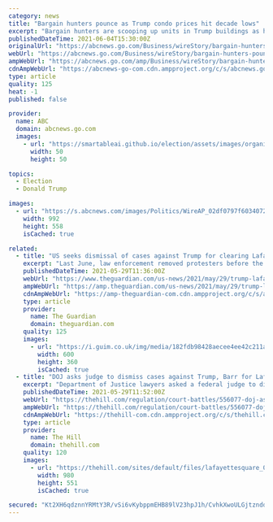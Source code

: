 ```yaml
---
category: news
title: "Bargain hunters pounce as Trump condo prices hit decade lows"
excerpt: "Bargain hunters are scooping up units in Trump buildings as hostility toward Donald Trump combines with the pandemic to push prices for condos and hotel rooms to decade lows"
publishedDateTime: 2021-06-04T15:30:00Z
originalUrl: "https://abcnews.go.com/Business/wireStory/bargain-hunters-pounce-trump-condo-prices-hit-decade-78086865"
webUrl: "https://abcnews.go.com/Business/wireStory/bargain-hunters-pounce-trump-condo-prices-hit-decade-78086865"
ampWebUrl: "https://abcnews.go.com/amp/Business/wireStory/bargain-hunters-pounce-trump-condo-prices-hit-decade-78086865"
cdnAmpWebUrl: "https://abcnews-go-com.cdn.ampproject.org/c/s/abcnews.go.com/amp/Business/wireStory/bargain-hunters-pounce-trump-condo-prices-hit-decade-78086865"
type: article
quality: 125
heat: -1
published: false

provider:
  name: ABC
  domain: abcnews.go.com
  images:
    - url: "https://smartableai.github.io/election/assets/images/organizations/abcnews.go.com-50x50.jpg"
      width: 50
      height: 50

topics:
  - Election
  - Donald Trump

images:
  - url: "https://s.abcnews.com/images/Politics/WireAP_02df0797f603407287dc1a87bb5753b4_16x9_992.jpg"
    width: 992
    height: 558
    isCached: true

related:
  - title: "US seeks dismissal of cases against Trump for clearing Lafayette Square"
    excerpt: "Last June, law enforcement removed protesters before the then president walked to a church for a photo op with a Bible"
    publishedDateTime: 2021-05-29T11:36:00Z
    webUrl: "https://www.theguardian.com/us-news/2021/may/29/trump-lafayette-square-protests-us-seeks-dismissal"
    ampWebUrl: "https://amp.theguardian.com/us-news/2021/may/29/trump-lafayette-square-protests-us-seeks-dismissal"
    cdnAmpWebUrl: "https://amp-theguardian-com.cdn.ampproject.org/c/s/amp.theguardian.com/us-news/2021/may/29/trump-lafayette-square-protests-us-seeks-dismissal"
    type: article
    provider:
      name: The Guardian
      domain: theguardian.com
    quality: 125
    images:
      - url: "https://i.guim.co.uk/img/media/182fdb98428aecee4ee42c211a403b595d2cb823/0_115_3705_2222/master/3705.jpg?width=300&quality=45&auto=format&fit=max&dpr=2&s=f893f4da2f4a0eb32537a5f5f3d23843"
        width: 600
        height: 360
        isCached: true
  - title: "DOJ asks judge to dismiss cases against Trump, Barr for Lafayette Square clearing"
    excerpt: "Department of Justice lawyers asked a federal judge to dismiss lawsuits against former President Trump, former attorney general William Barr and other administration officials for the forced clearing"
    publishedDateTime: 2021-05-29T11:52:00Z
    webUrl: "https://thehill.com/regulation/court-battles/556077-doj-asks-judge-to-dismiss-cases-against-trump-barr-for-lafayette"
    ampWebUrl: "https://thehill.com/regulation/court-battles/556077-doj-asks-judge-to-dismiss-cases-against-trump-barr-for-lafayette?amp"
    cdnAmpWebUrl: "https://thehill-com.cdn.ampproject.org/c/s/thehill.com/regulation/court-battles/556077-doj-asks-judge-to-dismiss-cases-against-trump-barr-for-lafayette?amp"
    type: article
    provider:
      name: The Hill
      domain: thehill.com
    quality: 120
    images:
      - url: "https://thehill.com/sites/default/files/lafayettesquare_060220getty.jpg"
        width: 980
        height: 551
        isCached: true

secured: "Kt2XH6qdznnYRMtY3R/vSi6vKybppmEHB89lV23hpJ1h/CvhkXwoULGjtznddo3mTCuYT8aARFvfUjnqh9EQBLz/q6WVI48DlbZ86rsRPZztPCdvId0LMAmXziLOJo7irq9DMxWhpjSJhRD82nAcOxsam9abfUMeCKL4QtceC0VD6J55Su2mZ1UvzY+5JP+GfPqRFsodnB2UyzGl1IJK052OS6Zb+EdKqozSdH60LSZO/Bnr8PtymxfQC1Kat9FSG2ZQrXDnaFrSocL0oq061t0t1l01h32vflrVaOMnWZBX1XmTQg8TYm1U412deAw2SMtG4jPFVMegIOyUlLe+b+l2fBofG3n/6FgnR8+Ymg0=;f40AUiD4Y0j5ASlEeo2rRQ=="
---
```



